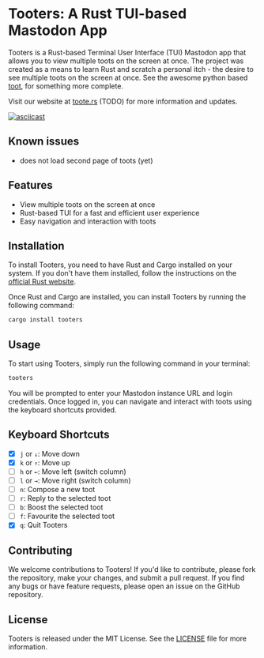 # Tooters: A Rust TUI-based Mastodon App

Tooters is a Rust-based Terminal User Interface (TUI) Mastodon app that allows you to view multiple toots on the screen at once. The project was created as a means to learn Rust and scratch a personal itch - the desire to see multiple toots on the screen at once. See the awesome python based [toot](https://github.com/ihabunek/toot), for something more complete.

Visit our website at [toote.rs](https://toote.rs) (TODO) for more information and updates.

[![asciicast](https://asciinema.org/a/576573.svg)](https://asciinema.org/a/576573)

## Known issues

- does not load second page of toots (yet)

## Features

- View multiple toots on the screen at once
- Rust-based TUI for a fast and efficient user experience
- Easy navigation and interaction with toots

## Installation

To install Tooters, you need to have Rust and Cargo installed on your system. If you don't have them installed, follow the instructions on the [official Rust website](https://www.rust-lang.org/tools/install).

Once Rust and Cargo are installed, you can install Tooters by running the following command:

```bash
cargo install tooters
```

## Usage

To start using Tooters, simply run the following command in your terminal:

```bash
tooters
```

You will be prompted to enter your Mastodon instance URL and login credentials. Once logged in, you can navigate and interact with toots using the keyboard shortcuts provided.

## Keyboard Shortcuts

- [x] `j` or `↓`: Move down
- [x] `k` or `↑`: Move up
- [ ] `h` or `←`: Move left (switch column)
- [ ] `l` or `→`: Move right (switch column)
- [ ] `n`: Compose a new toot
- [ ] `r`: Reply to the selected toot
- [ ] `b`: Boost the selected toot
- [ ] `f`: Favourite the selected toot
- [x] `q`: Quit Tooters

## Contributing

We welcome contributions to Tooters! If you'd like to contribute, please fork the repository, make your changes, and submit a pull request. If you find any bugs or have feature requests, please open an issue on the GitHub repository.

## License

Tooters is released under the MIT License. See the [LICENSE](LICENSE) file for more information.
